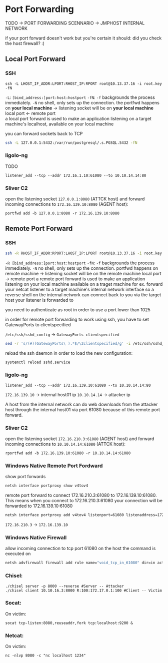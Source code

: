 # Port Forwarding



TODO -> PORT FORWARDING SCENNARIO -> JMPHOST INTERNAL NETWORK

if your port forward doesn't work but you're certain it should: did you check the host firewall? :)

## Local Port Forward

### SSH

```shell
ssh -L LHOST_IF_ADDR:LPORT:RHOST_IP:RPORT root@10.13.37.16 -i root.key -fN
```
`-L`: `[bind_address:]port:host:hostport`
`-fN`: `-f` backgrounds the process immediately. `-N` no shell, only sets up the connection.
the portfwd happens on __your local machine__ -> listening socket will be on __your local machine__  
local port <- remote port  
a local port forward is used to make an application listening on a target machine's localhost, available on your local machine  


you can forward sockets back to TCP 
```bash
ssh -L 127.0.0.1:5432:/var/run/postgresql/.s.PGSQL.5432 -fN
```



### ligolo-ng

TODO
```ligolo-ng
listener_add --tcp --addr 172.16.1.10:61080 --to 10.10.14.14:80
```


### Sliver C2

open the listening socket `127.0.0.1:8080` (ATTCK host) and forward incoming connections to `172.16.139.10:8080` (AGENT host):  
```sliver
portfwd add -b 127.0.0.1:8080 -r 172.16.139.10:8080
```


## Remote Port Forward

### SSH

```bash
ssh -R RHOST_IF_ADDR:RPORT:LHOST_IP:LPORT root@10.13.37.16 -i root.key -fN
```
`-R [bind_address:]port:host:hostport`
`-fN`: `-f` backgrounds the process immediately. `-N` no shell, only sets up the connection.
portfwd happens on remote machine -> listening socket will be on the remote machine
local port -> remote port
a remote port forward is used to make an application listening on your local machine available on a traget machine
for ex. forward your netcat listener to a target machine's internal network interface so a reverse shell on the internal network can connect back to you via the target host your listener is forwarded to

you need to authenticate as root in order to use a port lower than 1025

in order for remote port forwarding to work using ssh, you have to set GatewayPorts to clientspecified

`/etc/ssh/sshd_config` -> `GatewayPorts clientspecified`
```bash
sed -r 's/(#)(GatewayPorts\ ).*$/\2clientspecified/g' -i /etc/ssh/sshd_config
```
reload the ssh daemon in order to load the new configuration:
```bash
systemctl reload sshd.service
```


### ligolo-ng

```ligolo-ng
listener_add --tcp --addr 172.16.139.10:61080 --to 10.10.14.14:80
```
`172.16.139.10` -> internal host01 ip
`10.10.14.14` -> attacker ip

A host from the internal network can do web downloads from the attacker host through the internal host01 via port 61080 because of this remote port forward.  


### Sliver C2

open the listening socket `172.16.210.3:61080` (AGENT host) and forward incoming connections to `10.10.14.14:61080` (ATTCK host):  
```sliver
rportfwd add -b 172.16.139.10:61080 -r 10.10.14.14:61080
```


### Windows Native Remote Port Fordward

show port forwards
```cmd
netsh interface portproxy show v4tov4
```
remote port forward to connect 172.16.210.3:61080 to 172.16.139.10:61080.  
This means when you connect to 172.16.210.3:61080 your connection will be forwarded to 172.16.139.10:61080  
```cmd
netsh interface portproxy add v4tov4 listenport=61080 listenaddress=172.16.210.3 connectport=61080 connectaddress=172.16.139.10
```
`172.16.210.3` -> `172.16.139.10`


### Windows Native Firewall

allow incoming connection to tcp port 61080 on the host the command is executed on
```cmd
netsh advfirewall firewall add rule name="void_tcp_in_61080" dir=in action=allow protocol=tcp localport=61080
```


### Chisel:

```shell
./chisel server -p 8000 --reverse #Server -- Attacker
./chisel client 10.10.16.3:8000 R:100:172.17.0.1:100 #Client -- Victim
```

### Socat:

On victim:

```shell
socat tcp-listen:8080,reuseaddr,fork tcp:localhost:9200 &
```

### Netcat:

On victim:

```shell
nc -nlvp 8080 -c "nc localhost 1234"
```
